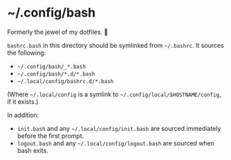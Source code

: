 # ~/.config/bash

Formerly the jewel of my dotfiles. 💎

`bashrc.bash` in this directory should be symlinked from `~/.bashrc`. It sources
the following:

- `~/.config/bash/_*.bash`
- `~/.config/bash/*.d/*.bash`
- `~/.local/config/bashrc.d/*.bash`

(Where `~/.local/config` is a symlink to `~/.config/local/$HOSTNAME/config`, if
it exists.)

In addition:

- `init.bash` and any `~/.local/config/init.bash` are sourced immediately before
  the first prompt.
- `logout.bash` and any `~/.local/config/logout.bash` are sourced when bash exits.
